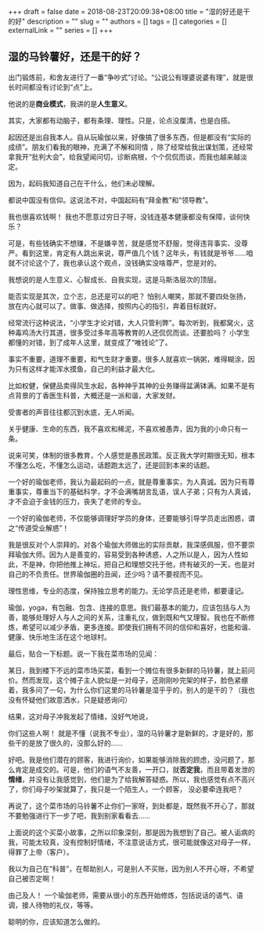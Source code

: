 +++
draft = false
date = 2018-08-23T20:09:38+08:00
title = "湿的好还是干的好"
description = ""
slug = ""
authors = []
tags = []
categories = []
externalLink = ""
series = []
+++

## 湿的马铃薯好，还是干的好？

出门锻炼前，和舍友进行了一番“争吵式”讨论。“公说公有理婆说婆有理”，就是很长时间都没有讨论到“点”上。

他说的是**商业模式**，我讲的是**人生意义**。

其实，大家都有动脑子，都有条理、理性。只是，论点没厘清，也是白搭。

起因还是出自我本人。自从玩瑜伽以来，好像搞了很多东西，但是都没有“实际的成绩”。朋友们看我的眼神，充满了不解和同情 ，除了经常给我出谋划策，还经常拿我开“批判大会”，给我望闻问切，诊断病根，个个侃侃而谈，而我也越来越淡定。

因为，起码我知道自己在干什么，他们未必理解。

都说中国没有信仰。这说法不对，中国起码有“拜金教”和“领导教”。

我也很喜欢钱啊！ 我也不愿意过穷日子呀，没钱连基本健康都没有保障，谈何快乐？

可是，有些钱确实不想赚，不是嫌辛苦，就是感觉不舒服，觉得违背事实、没尊严。看到这里，肯定有人跳出来说，尊严值几个钱？这年头，有钱就是爷爷……咱就不讨论这个了，我也承认这个观点，没钱确实没啥尊严，您是对的。

我想说的是人生意义、心智成长、自我实现，这是马斯洛层次的顶层。

能否实现是其次，立个志，总还是可以的吧？ 怕别人嘲笑，那就不要四处张扬，放在内心就可以了。做事、做选择，按照内心的指引，奔着目标就好。

经常流行这种说法，“小学生才论对错，大人只管利弊”。每次听到，我都窝火，这种毒鸡汤大行其道，很多受过多年高等教育的人还侃侃而谈。还要脸吗？ 小学生都懂的对错，到了成年人这里，就变成了“唯钱论”了。

事实不重要，道理不重要，和气生财才重要。很多人就喜欢一锅粥，难得糊涂，因为只有这样才能浑水摸鱼，自己的利益才最大化。

比如权健，保健品卖得风生水起，各种神乎其神的业务赚得盆满钵满。如果不是有点背景的丁香医生科普，大概还是一派和谐，大家发财。

受害者的声音往往都沉到水底，无人听闻。

关乎健康、生命的东西，我不喜欢和稀泥，不喜欢被愚弄，因为我的小命只有一条。

说来可笑，体制的很多教育，个人感觉是愚民政策。反正我大学时期很无知，根本不懂怎么吃，不懂怎么运动，话题跑太远了，还是回到本来的话题。

一个好的瑜伽老师，我认为最起码的一点，就是尊重事实，为人真诚。因为只有尊重事实，尊重当下的基础科学，才不会满嘴胡言乱语，误人子弟；只有为人真诚，才不会迫于金钱的压力，丧失了老师的专业。

一个好的瑜伽老师，不仅能够调理好学员的身体，还要能够引导学员走出困惑，谓之“传道受业解惑”！ 

我是很反对个人崇拜的。对各个瑜伽大师做出的实际贡献，我深感佩服，但不要崇拜瑜伽大师。因为人是善变的，容易受到各种诱惑，人之所以是人，因为人性如此，不是神，你把他推上神坛，把自己和理想交托于他，终有破灭的一天，也是对自己的不负责任。世界瑜伽圈的丑闻，还少吗？请不要视而不见。

理性思维，专业的态度，保持独立思考的能力。无论学员还是老师，都要谨记。

瑜伽，yoga，有包融、包含、连接的意思。我们最基本的能力，应该包括与人为善，能够处理好人与人之间的关系，注重礼仪，做到既和气又理智。我也在不断修炼，希望可以减少矛盾，更多连接。即使我们拥有不同的信仰和喜好，也能和谐、健康、快乐地生活在这个地球村。

最后，贴合一下标题。说一下我在菜市场的见闻：

某日，我到楼下不远的菜市场买菜，看到一个摊位有很多新鲜的马铃薯，就上前问价。然而发现，这个摊子主人貌似是一对母子，还刚刚吵完架的样子，脸色紧绷着，我多问了一句，为什么你们这里的马铃薯是湿乎乎的，别人的是干的？（我也没有怀疑他们故意洒水，只是疑惑询问）

结果，这对母子冲我发起了情绪，没好气地说，

你们这些人啊！ 就是不懂（说我不专业），湿的马铃薯才是新鲜的，才是好的，那些干的是放了很久的，没那么好的……

好吧。我是他们潜在的顾客，我进行询价，如果能够消除我的顾虑，没问题了，那么肯定是成交的。可是，他们的语气不友善，一开口，就**否定我**，而且带着发泄的**情绪**，并没有让我感觉到，他们是为了给我解答疑惑。所以，我也感觉有点不高兴了，你们母子吵架就算了，我只是一个陌生人，一个顾客， 没必要牵连我吧？

再说了，这个菜市场的马铃薯不止你们一家呀，到处都是，既然我不开心了，那就不要勉强进行下一步了吧，我到别家看看去……

上面说的这个买菜小故事，之所以印象深刻，那是因为我想到了自己。被人诟病的我，可能太较真，没有控制好情绪，不注意说话方式，很可能就像这对母子一样，得罪了上帝（客户）。

我以为自己在“科普”，在帮助别人，可是别人不买账，因为别人不开心呀，不希望自己被否定啊！

由己及人！ 一个瑜伽老师，需要从很小的东西开始修炼，包括说话的语气、语调，接人待物的礼仪，等等。

聪明的你，应该知道怎么做的。
